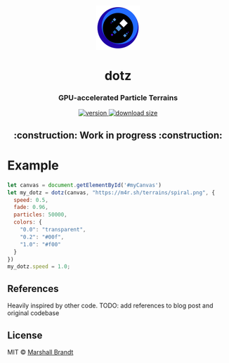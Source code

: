 <div align="center">
  <img src="https://github.com/marshallcb/dotz/raw/main/meta/dotz.png" alt="dotz" width="100" />
</div>

<h1 align="center">dotz</h1>

<h3 align="center">GPU-accelerated Particle Terrains</h3>

<div align="center">
  <a href="https://npmjs.org/package/dotz">
    <img src="https://badgen.now.sh/npm/v/dotz" alt="version" />
  </a>
  <a href="https://bundlephobia.com/result?p=dotz">
    <img src="https://img.badgesize.io/MarshallCB/dotz/main/es.js?compression=brotli&color=1A5" alt="download size" />
  </a>
</div>

<h2 align="center">:construction: Work in progress :construction:</h2>

# Example

```js
let canvas = document.getElementById('#myCanvas')
let my_dotz = dotz(canvas, "https://m4r.sh/terrains/spiral.png", { 
  speed: 0.5,
  fade: 0.96,
  particles: 50000,
  colors: {
    "0.0": "transparent",
    "0.2": "#00f",
    "1.0": "#f00"
  }
})
my_dotz.speed = 1.0;
```

## References

Heavily inspired by other code. TODO: add references to blog post and original codebase

## License

MIT © [Marshall Brandt](https://m4r.sh)
